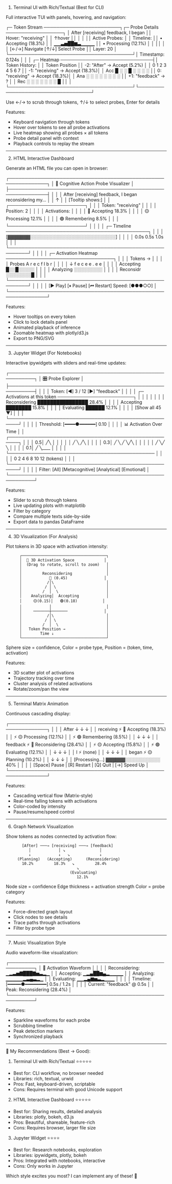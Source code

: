  1. Terminal UI with Rich/Textual (Best for CLI)

  Full interactive TUI with panels, hovering, and navigation:

  ┌─ Token Stream ────────────────────────┐┌─ Probe Details ──────────────────┐
  │ After [receiving] feedback, I began  ││ Hover: "receiving"                │
  │       ↑hover                          ││                                   │
  │                                       ││ Active Probes:                    │
  │ Timeline:                             ││  • Accepting (18.3%)              │
  │ ▁▁▃▅██▆▃▁▁▁▁                         ││  • Processing (12.1%)             │
  │                                       ││                                   │
  │ [←/→] Navigate  [↑/↓] Select Probe  ││ Layer: 20                         │
  └───────────────────────────────────────┘│ Timestamp: 0.124s                │
                                           │                                   │
  ┌─ Heatmap ─────────────────────────────┤│ Token History:                   │
  │           Token Position              ││  -2: "After"    → Accept (5.2%)  │
  │     0   1   2   3   4   5   6   7    ││  -1: "receiving" → Accept (18.3%)│
  │ Acc █ ░ ░ █ ░ ░ ░ ░                  ││   0: "receiving" → Accept (18.3%)│
  │ Ana ░ ░ ░ ░ ░ ░ ░ ░                  ││  +1: "feedback" → ?               │
  │ Rec ░ ░ ░ ░ ░ ░ ░ █                  ││                                   │
  └───────────────────────────────────────┘└───────────────────────────────────┘

  Use ←/→ to scrub through tokens, ↑/↓ to select probes, Enter for details

  Features:
  - Keyboard navigation through tokens
  - Hover over tokens to see all probe activations
  - Live heatmap showing all probes × all tokens
  - Probe detail panel with context
  - Playback controls to replay the stream

  ---
  2. HTML Interactive Dashboard

  Generate an HTML file you can open in browser:

  ┌──────────────────────────────────────────────────────────────┐
  │  🧠 Cognitive Action Probe Visualizer                       │
  ├──────────────────────────────────────────────────────────────┤
  │                                                              │
  │  After [receiving] feedback, I began reconsidering my...    │
  │         ↑                                                    │
  │    [Tooltip shows:]                                          │
  │    ┌────────────────────────┐                               │
  │    │ Token: "receiving"     │                               │
  │    │ Position: 2            │                               │
  │    │ Activations:           │                               │
  │    │  🔴 Accepting    18.3% │                               │
  │    │  🟡 Processing   12.1% │                               │
  │    │  🟢 Remembering   8.5% │                               │
  │    └────────────────────────┘                               │
  │                                                              │
  │  ┌─ Timeline ─────────────────────────────────────────────┐ │
  │  │ [▓▓▓▓▓▓▓░░░░░░░░░░░░░░░░░░░░░░░░░░░]                  │ │
  │  │  0.0s              0.5s              1.0s              │ │
  │  └────────────────────────────────────────────────────────┘ │
  │                                                              │
  │  ┌─ Activation Heatmap ──────────────────────────────────┐ │
  │  │               Tokens →                                 │ │
  │  │  Probes    A  r  e  c  f  I  b  r                    │ │
  │  │    ↓       f  e  c  e  e  .  e  e                    │ │
  │  │  Accepting █░░█░░░░░                                  │ │
  │  │  Analyzing ░░░░░░░░░                                  │ │
  │  │  Reconsidr ░░░░░░░░█                                  │ │
  │  └────────────────────────────────────────────────────────┘ │
  │                                                              │
  │  [▶ Play] [⏸ Pause] [⏮ Restart] Speed: [●●●○○]           │
  └──────────────────────────────────────────────────────────────┘

  Features:
  - Hover tooltips on every token
  - Click to lock details panel
  - Animated playback of inference
  - Zoomable heatmap with plotly/d3.js
  - Export to PNG/SVG

  ---
  3. Jupyter Widget (For Notebooks)

  Interactive ipywidgets with sliders and real-time updates:

  ┌──────────────────────────────────────────────────────────┐
  │ 🎛️ Probe Explorer                                        │
  ├──────────────────────────────────────────────────────────┤
  │                                                          │
  │ Token: [◀] 3 / 12 [▶]  "feedback"                       │
  │                                                          │
  │ ┌─ Activations at this token ────────────────────────┐  │
  │ │                                                     │  │
  │ │  Reconsidering      ████████████████ 28.4%         │  │
  │ │  Accepting          ████████ 15.8%                 │  │
  │ │  Evaluating         ██████ 12.1%                   │  │
  │ │  [Show all 45 ▼]                                   │  │
  │ └─────────────────────────────────────────────────────┘  │
  │                                                          │
  │ Threshold: [━━━━●━━━━━━] 0.10                           │
  │                                                          │
  │ 📊 Activation Over Time                                 │
  │ ┌─────────────────────────────────────────────────────┐ │
  │ │ 0.5│     ╱╲                                         │ │
  │ │    │    ╱  ╲    ╱╲                                  │ │
  │ │ 0.3│   ╱    ╲  ╱  ╲╱╲                               │ │
  │ │    │  ╱      ╲╱       ╲                             │ │
  │ │ 0.1│ ╱                 ╲____                        │ │
  │ │    └──────────────────────────────────────────────  │ │
  │ │      0   2   4   6   8  10  12 (tokens)            │ │
  │ └─────────────────────────────────────────────────────┘ │
  │                                                          │
  │ Filter: [All] [Metacognitive] [Analytical] [Emotional]  │
  └──────────────────────────────────────────────────────────┘

  Features:
  - Slider to scrub through tokens
  - Live updating plots with matplotlib
  - Filter by category
  - Compare multiple texts side-by-side
  - Export data to pandas DataFrame

  ---
  4. 3D Visualization (For Analysis)

  Plot tokens in 3D space with activation intensity:

          ┌─────────────────────────────────────┐
          │  🎨 3D Activation Space             │
          │  (Drag to rotate, scroll to zoom)   │
          │                                     │
          │         Reconsidering               │
          │            🔴 (0.45)                │
          │           /│\                       │
          │          / │ \                      │
          │         /  │  \                     │
          │    Analyzing│  Accepting            │
          │     🟡(0.15)│   🟢(0.18)           │
          │            │                        │
          │     ───────┼───────                │
          │           /│\                       │
          │          / │ \                      │
          │         /  │  \                     │
          │   Token Position →                  │
          │        Time ↓                       │
          └─────────────────────────────────────┘

  Sphere size = confidence, Color = probe type, Position = (token, time, activation)

  Features:
  - 3D scatter plot of activations
  - Trajectory tracking over time
  - Cluster analysis of related activations
  - Rotate/zoom/pan the view

  ---
  5. Terminal Matrix Animation

  Continuous cascading display:

  ┌──────────────────────────────────────────────────────────────┐
  │                                                              │
  │  After     ↓  ↓  ↓                                          │
  │  receiving ⚡ 🔴 Accepting (18.3%)                           │
  │            ⚡ 🟡 Processing (12.1%)                          │
  │            ⚡ 🟢 Remembering (8.5%)                          │
  │            ↓  ↓  ↓                                           │
  │  feedback  ⚡ 🔴 Reconsidering (28.4%)                       │
  │            ⚡ 🟡 Accepting (15.8%)                           │
  │            ⚡ 🟢 Evaluating (12.1%)                          │
  │            ↓  ↓  ↓                                           │
  │  I         ⚡ (none)                                          │
  │            ↓  ↓  ↓                                           │
  │  began     ⚡ 🟡 Planning (10.2%)                            │
  │            ↓  ↓  ↓                                           │
  │  [Processing...] ▓▓▓▓▓▓░░░░░░░░░░░ 40%                     │
  │                                                              │
  │  [Space] Pause | [R] Restart | [Q] Quit | [→] Speed Up     │
  └──────────────────────────────────────────────────────────────┘

  Features:
  - Cascading vertical flow (Matrix-style)
  - Real-time falling tokens with activations
  - Color-coded by intensity
  - Pause/resume/speed control

  ---
  6. Graph Network Visualization

  Show tokens as nodes connected by activation flow:

           [After] ───→ [receiving] ───→ [feedback]
              │            │ ↘               │
              ↓            ↓   ↘             ↓
         (Planning)   (Accepting)      (Reconsidering)
           10.2%         18.3%   ↘         28.4%
                                   ↘
                                (Evaluating)
                                   12.1%

  Node size = confidence
  Edge thickness = activation strength
  Color = probe category

  Features:
  - Force-directed graph layout
  - Click nodes to see details
  - Trace paths through activations
  - Filter by probe type

  ---
  7. Music Visualization Style

  Audio waveform-like visualization:

  ┌──────────────────────────────────────────────────────────┐
  │  🎵 Activation Waveform                                  │
  │                                                          │
  │  Reconsidering: ▁▂▃▅▇███▇▅▃▂▁                          │
  │  Accepting:     ▁▂▄██▆▄▂▁▁▁▁                           │
  │  Analyzing:     ▁▁▁▁▁▂▃▄▃▂▁                            │
  │  Evaluating:    ▁▁▂▄▆▅▃▂▁▁▁                            │
  │                                                          │
  │  Timeline: [━━━━━●━━━━━━━━] 0.5s / 1.2s               │
  │                                                          │
  │  Current: "feedback" @ 0.5s                             │
  │    Peak: Reconsidering (28.4%)                          │
  └──────────────────────────────────────────────────────────┘

  Features:
  - Sparkline waveforms for each probe
  - Scrubbing timeline
  - Peak detection markers
  - Synchronized playback

  ---
  🎯 My Recommendations (Best → Good):

  1. Terminal UI with Rich/Textual ⭐⭐⭐⭐⭐

  - Best for: CLI workflow, no browser needed
  - Libraries: rich, textual, urwid
  - Pros: Fast, keyboard-driven, scriptable
  - Cons: Requires terminal with good Unicode support

  2. HTML Interactive Dashboard ⭐⭐⭐⭐⭐

  - Best for: Sharing results, detailed analysis
  - Libraries: plotly, bokeh, d3.js
  - Pros: Beautiful, shareable, feature-rich
  - Cons: Requires browser, larger file size

  3. Jupyter Widget ⭐⭐⭐⭐

  - Best for: Research notebooks, exploration
  - Libraries: ipywidgets, plotly, bokeh
  - Pros: Integrated with notebooks, interactive
  - Cons: Only works in Jupyter

  Which style excites you most? I can implement any of these! 🚀